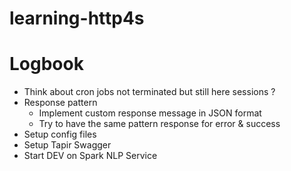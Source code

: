 # learning-http4s

# Logbook

- Think about cron jobs not terminated but still here sessions ?
- Response pattern
  - Implement custom response message in JSON format
  - Try to have the same pattern response for error & success
- Setup config files
- Setup Tapir Swagger
- Start DEV on Spark NLP Service